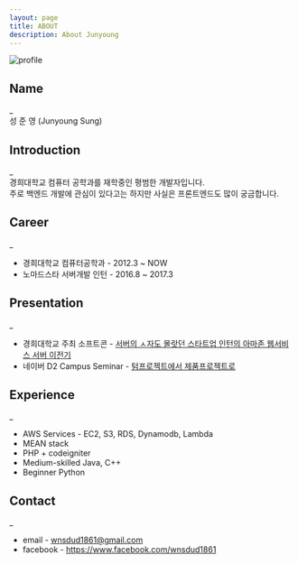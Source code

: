 ```yaml
---
layout: page
title: ABOUT
description: About Junyoung
---
```


![profile](https://raw.githubusercontent.com/sungjunyoung/sungjunyoung.github.io/master/img/profileImage.png)

## Name
\_<br>
성 준 영 (Junyoung Sung)

## Introduction
\_<br>
경희대학교 컴퓨터 공학과를 재학중인 평범한 개발자입니다.<br>
주로 백엔드 개발에 관심이 있다고는 하지만 사실은 프론트엔드도 많이 궁금합니다.<br>

## Career
\_<br>
- 경희대학교 컴퓨터공학과 - 2012.3 ~ NOW<br>
- 노마드스타 서버개발 인턴 - 2016.8 ~ 2017.3

## Presentation
\_<br>
- 경희대학교 주최 소프트콘 - [서버의 ㅅ자도 몰랏던 스타트업 인턴의 아마존 웹서비스 서버 이전기](http://www.slideshare.net/SungJunyoung/ss-69345868)<br>
- 네이버 D2 Campus Seminar - [텀프로젝트에서 제품프로젝트로](http://www.slideshare.net/deview/ss-72527503)


## Experience
\_<br>
- AWS Services - EC2, S3, RDS, Dynamodb, Lambda<br>
- MEAN stack<br>
- PHP + codeigniter<br>
- Medium-skilled Java, C++<br>
- Beginner Python

## Contact
\_<br>
- email - wnsdud1861@gmail.com<br>
- facebook - https://www.facebook.com/wnsdud1861<br>
